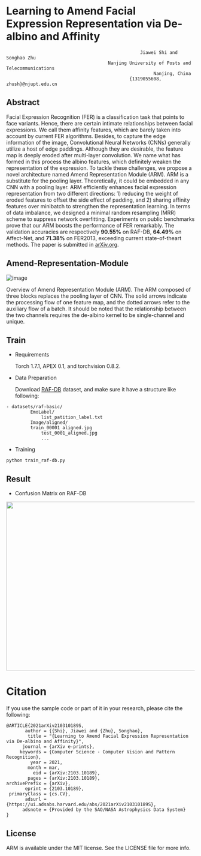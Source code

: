 # Learning to Amend Facial Expression Representation via De-albino and Affinity
                                                      Jiawei Shi and Songhao Zhu
                                          Nanjing University of Posts and Telecommunications
                                                           Nanjing, China
                                                  {1319055608, zhush}@njupt.edu.cn


## Abstract
  Facial Expression Recognition (FER) is a classification task that points to face variants. Hence, there are certain
intimate relationships between facial expressions. We call them affinity features, which are barely taken into account
by current FER algorithms. Besides, to capture the edge information of the image, Convolutional Neural Networks
(CNNs) generally utilize a host of edge paddings. Although they are desirable, the feature map is deeply eroded after
multi-layer convolution. We name what has formed in this process the albino features, which definitely weaken the representation
of the expression. To tackle these challenges, we propose a novel architecture named Amend Representation
Module (ARM). ARM is a substitute for the pooling layer. Theoretically, it could be embedded in any CNN
with a pooling layer. ARM efficiently enhances facial expression representation from two different directions: 1) reducing
the weight of eroded features to offset the side effect of padding, and 2) sharing affinity features over minibatch
to strengthen the representation learning. In terms of data imbalance, we designed a minimal random resampling
(MRR) scheme to suppress network overfitting. Experiments on public benchmarks prove that our ARM boosts the
performance of FER remarkably. The validation accuracies are respectively **90.55%** on RAF-DB, **64.49%** on Affect-Net,
and **71.38%** on FER2013, exceeding current state-of-theart methods. The paper is submitted in [arXiv.org](https://arxiv.org/abs/2103.10189).

## Amend-Representation-Module

![image](https://github.com/sunmusik/Amend-Representation-Module/blob/master/imgs/Net.png)

Overview of Amend Representation Module (ARM). The ARM composed of three blocks replaces the pooling layer
of CNN. The solid arrows indicate the processing flow of one feature map, and the dotted arrows refer to the auxiliary flow of
a batch. It should be noted that the relationship between the two channels requires the de-albino kernel to be single-channel
and unique.

## Train
- Requirements

  Torch 1.7.1, APEX 0.1, and torchvision 0.8.2.
- Data Preparation

  Download [RAF-DB](http://www.whdeng.cn/RAF/model1.html#dataset) dataset, and make sure it have a structure like following:
 
```
- datasets/raf-basic/
         EmoLabel/
             list_patition_label.txt
         Image/aligned/
	     train_00001_aligned.jpg
             test_0001_aligned.jpg
             ...
```
- Training
```
python train_raf-db.py
```

## Result
- Confusion Matrix on RAF-DB

<div align=center><img src="https://github.com/sunmusik/Amend-Representation-Module/blob/master/imgs/acc_rafdb.png" width="600" height="450" /></div>


# Citation
If you use the sample code or part of it in your research, please cite the following:

```
@ARTICLE{2021arXiv210310189S,
       author = {{Shi}, Jiawei and {Zhu}, Songhao},
        title = "{Learning to Amend Facial Expression Representation via De-albino and Affinity}",
      journal = {arXiv e-prints},
     keywords = {Computer Science - Computer Vision and Pattern Recognition},
         year = 2021,
        month = mar,
          eid = {arXiv:2103.10189},
        pages = {arXiv:2103.10189},
archivePrefix = {arXiv},
       eprint = {2103.10189},
 primaryClass = {cs.CV},
       adsurl = {https://ui.adsabs.harvard.edu/abs/2021arXiv210310189S},
      adsnote = {Provided by the SAO/NASA Astrophysics Data System}
}
```

## License
ARM is available under the MIT license. See the LICENSE file for more info.
